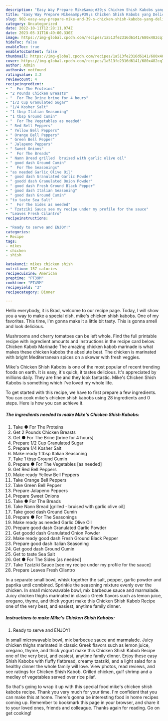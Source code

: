 ```yaml
---
description: "Easy Way Prepare Mike&amp;#39;s Chicken Shish Kabobs yang Delicious"
title: "Easy Way Prepare Mike&amp;#39;s Chicken Shish Kabobs yang Delicious"
slug: 902-easy-way-prepare-mike-and-39-s-chicken-shish-kabobs-yang-delicious
category: Uncategorized
date: 2022-10-11T12:28:11.074Z
date: 2023-05-31T16:49:00.330Z
image: https://img-global.cpcdn.com/recipes/1a513fe2316d6141/680x482cq70/mikes-chicken-shish-kabobs-recipe-main-photo.jpg
hideToc: false
enableToc: true
enableTocContent: false
thumbnail: https://img-global.cpcdn.com/recipes/1a513fe2316d6141/680x482cq70/mikes-chicken-shish-kabobs-recipe-main-photo.jpg
cover: https://img-global.cpcdn.com/recipes/1a513fe2316d6141/680x482cq70/mikes-chicken-shish-kabobs-recipe-main-photo.jpg
author: Admin
authorAv: notfound
ratingvalue: 3.2
reviewcount: 4
recipeingredient:
- "  For The Proteins"
- "2 Pounds Chicken Breasts"
- "  For The Brine brine for 4 hours"
- "1/2 Cup Granulated Sugar"
- "1/4 Kosher Salt"
- "1 tbsp Italian Seasoning"
- "1 tbsp Ground Cumin"
- "  For The Vegetables as needed"
- " Red Bell Peppers"
- " Yellow Bell Peppers"
- " Orange Bell Peppers"
- " Green Bell Pepper"
- " Jalapeno Peppers"
- " Sweet Onions"
- "  For The Breads"
- " Nann Bread grilled  bruised with garlic olive oil"
- " good dash Ground Cumin"
- "  For The Seasonings"
- "as needed Garlic Olive Oil"
- " good dash Granulated Garlic Powder"
- " goodd dash Granulated Onion Powder"
- " good dash Fresh Ground Black Pepper"
- " good dash Italian Seasoning"
- " good dash Ground Cumin"
- "to taste Sea Salt"
- "  For The Sides as needed"
- " Tzatziki Sauce see my recipe under my profile for the sauce"
- "Leaves Fresh Cilantro"
recipeinstructions:

- "Ready to serve and ENJOY!"
categories:
- Recipe
tags:
- mikes
- chicken
- shish

katakunci: mikes chicken shish 
nutrition: 157 calories
recipecuisine: American
preptime: "PT39M"
cooktime: "PT45M"
recipeyield: "3"
recipecategory: Dinner

---
```



Hello everybody, it is Brad, welcome to our recipe page. Today, I will show you a way to make a special dish, mike&#39;s chicken shish kabobs. One of my favorites. This time, I'm gonna make it a little bit tasty. This is gonna smell and look delicious.

Mushrooms and cherry tomatoes can be left whole. Find the full printable recipe with ingredient amounts and instructions in the recipe card below. Chicken Kabob Marinade The amazing chicken kabob marinade is what makes these chicken kabobs the absolute best. The chicken is marinated with bright Mediterranean spices on a skewer with fresh veggies.

Mike&#39;s Chicken Shish Kabobs is one of the most popular of recent trending foods on earth. It is easy, it's quick, it tastes delicious. It's appreciated by millions daily. They are fine and they look fantastic. Mike&#39;s Chicken Shish Kabobs is something which I've loved my whole life.


To get started with this recipe, we have to first prepare a few ingredients. You can cook mike&#39;s chicken shish kabobs using 28 ingredients and 0 steps. Here is how you can achieve it.

<!--inarticleads1-->

##### The ingredients needed to make Mike&#39;s Chicken Shish Kabobs:

1. Take  ● For The Proteins
1. Get 2 Pounds Chicken Breasts
1. Get  ● For The Brine [brine for 4 hours]
1. Prepare 1/2 Cup Granulated Sugar
1. Prepare 1/4 Kosher Salt
1. Make ready 1 tbsp Italian Seasoning
1. Take 1 tbsp Ground Cumin
1. Prepare  ● For The Vegetables [as needed]
1. Get  Red Bell Peppers
1. Make ready  Yellow Bell Peppers
1. Take  Orange Bell Peppers
1. Take  Green Bell Pepper
1. Prepare  Jalapeno Peppers
1. Prepare  Sweet Onions
1. Take  ● For The Breads
1. Take  Nann Bread [grilled - bruised with garlic olive oil]
1. Take  good dash Ground Cumin
1. Prepare  ● For The Seasonings
1. Make ready as needed Garlic Olive Oil
1. Prepare  good dash Granulated Garlic Powder
1. Get  goodd dash Granulated Onion Powder
1. Make ready  good dash Fresh Ground Black Pepper
1. Prepare  good dash Italian Seasoning
1. Get  good dash Ground Cumin
1. Get to taste Sea Salt
1. Get  ● For The Sides [as needed]
1. Take  Tzatziki Sauce [see my recipe under my profile for the sauce]
1. Prepare Leaves Fresh Cilantro


In a separate small bowl, whisk together the salt, pepper, garlic powder and paprika until combined. Sprinkle the seasoning mixture evenly over the chicken. In small microwavable bowl, mix barbecue sauce and marmalade. Juicy chicken thighs marinated in classic Greek flavors such as lemon juice, oregano, thyme, and thick yogurt make this Chicken Shish Kabob Recipe one of the very best, and easiest, anytime family dinner. 

<!--inarticleads2-->

##### Instructions to make Mike&#39;s Chicken Shish Kabobs:


1. Ready to serve and ENJOY!

In small microwavable bowl, mix barbecue sauce and marmalade. Juicy chicken thighs marinated in classic Greek flavors such as lemon juice, oregano, thyme, and thick yogurt make this Chicken Shish Kabob Recipe one of the very best, and easiest, anytime family dinner. Enjoy these easy Shish Kabobs with fluffy flatbread, creamy tzatziki, and a light salad for a healthy dinner the whole family will love. View photos, read reviews, and see ratings for Chicken Shish Kabob. Grilled chicken, gulf shrimp and a medley of vegetables served over rice pilaf. 

So that's going to wrap it up with this special food mike&#39;s chicken shish kabobs recipe. Thank you very much for your time. I'm confident that you can make this at home. There's gonna be interesting food in home recipes coming up. Remember to bookmark this page in your browser, and share it to your loved ones, friends and colleague. Thanks again for reading. Go on get cooking!
